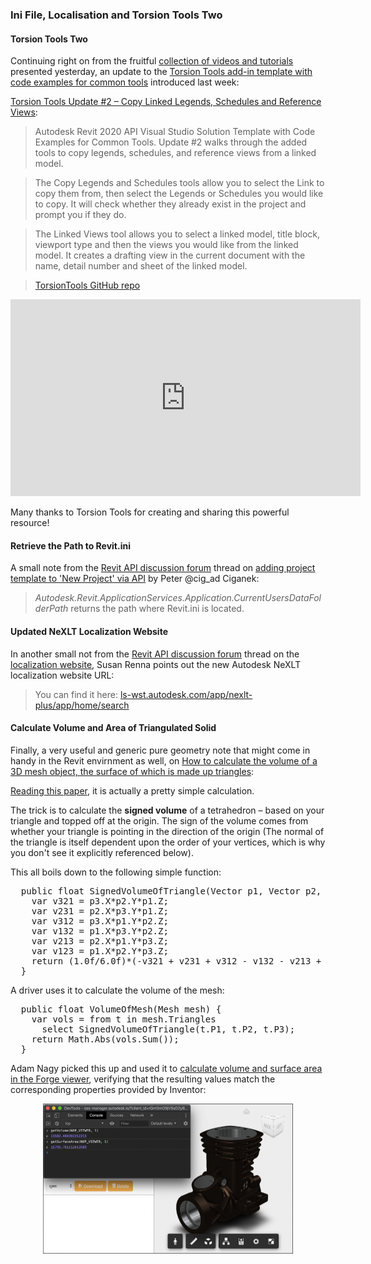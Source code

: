 <head>
<meta http-equiv="Content-Type" content="text/html; charset=utf-8">
<link rel="stylesheet" type="text/css" href="bc.css">
<script src="https://cdn.rawgit.com/google/code-prettify/master/loader/run_prettify.js" type="text/javascript"></script>
<script async src="https://platform.twitter.com/widgets.js" charset="utf-8"></script>
</head>

<!---

- Torsion Tools Update #2 - Copy Linked Legends, Schedules and Reference Views
  https://youtu.be/C2dBRqXl9UA
  <iframe width="560" height="315" src="https://www.youtube.com/embed/C2dBRqXl9UA" frameborder="0" allow="accelerometer; autoplay; encrypted-media; gyroscope; picture-in-picture" allowfullscreen></iframe>
  GitHub: https://github.com/TorsionTools/R20
  Autodesk Revit 2020 API Visual Studio Solution Template with Code Examples for Common Tools
  Update #2 will walk through the added tools to Copy Legends, Schedules, and Reference Views  from a Linked Model. 
  The Copy Legends and Schedules tools allow you to select the Link to copy them from, and then select the Legends or Schedules you would like to copy. It will check to see if they already exist in the project and prompt you if they do. 
  The Linked Views tool will allow you to select a Linked Model, Title Block, Viewport Type and then the Views you would like from the Linked Model. It will create a drafting view in the current Document with the Name, Detail Number and Sheet of the Linked Model.

- in 15056740 [Adding Project Template to 'New Project' via API]
https://forums.autodesk.com/t5/revit-api-forum/adding-project-template-to-new-project-via-api/m-p/8585348
Peter @cig_ad Ciganek just discovered:
> Autodesk.Revit.ApplicationServices.Application.CurrentUsersDataFolderPath returns the path where Revit.ini is located.

- in [localization website](https://forums.autodesk.com/t5/revit-api-forum/localization-website/m-p/8500166),
Susan Renna pointed out the new location for the Autodesk NeXLT localization website:
> You can find it here:  https://ls-wst.autodesk.com/app/nexlt-plus/app/home/search

- calculate volume and area of triangulated solid
  https://stackoverflow.com/questions/1406029/how-to-calculate-the-volume-of-a-3d-mesh-object-the-surface-of-which-is-made-up
  https://forge.autodesk.com/blog/get-volume-and-surface-area-viewer

twitter:

the #RevitAPI #DynamoBim @AutodeskForge @AutodeskRevit #bim #ForgeDevCon 


&ndash; 
...

linkedin:


#bim #DynamoBim #ForgeDevCon #Revit #API #IFC #SDK #AI #VisualStudio #Autodesk #AEC #adsk

the [Revit API discussion forum](http://forums.autodesk.com/t5/revit-api-forum/bd-p/160) thread

<center>
<img src="img/" alt="" title="" width="100"/>
<p style="font-size: 80%; font-style:italic"></p>
</center>

-->

### Ini File, Localisation and Torsion Tools Two




#### <a name="2"></a>Torsion Tools Two

Continuing right on from the
fruitful [collection of videos and tutorials](https://thebuildingcoder.typepad.com/blog/2020/02/search-for-getting-started-tutorials-and-videos.html) presented
yesterday, an update to
the [Torsion Tools add-in template with code examples for common tools](https://thebuildingcoder.typepad.com/blog/2020/01/torsion-tools-command-event-and-info-in-da4r.html) introduced last week:

[Torsion Tools Update #2 &ndash; Copy Linked Legends, Schedules and Reference Views](https://youtu.be/C2dBRqXl9UA):

> Autodesk Revit 2020 API Visual Studio Solution Template with Code Examples for Common Tools.
Update #2 walks through the added tools to copy legends, schedules, and reference views from a linked model.

> The Copy Legends and Schedules tools allow you to select the Link to copy them from, then select the Legends or Schedules you would like to copy.
It will check whether they already exist in the project and prompt you if they do.

> The Linked Views tool allows you to select a linked model, title block, viewport type and then the views you would like from the linked model.
It creates a drafting view in the current document with the name, detail number and sheet of the linked model.

> [TorsionTools GitHub repo](https://github.com/TorsionTools/R20)

<center>
<iframe width="560" height="315" src="https://www.youtube.com/embed/C2dBRqXl9UA" frameborder="0" allow="accelerometer; autoplay; encrypted-media; gyroscope; picture-in-picture" allowfullscreen></iframe>
</center>

Many thanks to Torsion Tools for creating and sharing this powerful resource!

#### <a name="3"></a>Retrieve the Path to Revit.ini

A small note from
the [Revit API discussion forum](http://forums.autodesk.com/t5/revit-api-forum/bd-p/160) thread
on [adding project template to 'New Project' via API](https://forums.autodesk.com/t5/revit-api-forum/adding-project-template-to-new-project-via-api/m-p/8585348) by 
Peter @cig_ad Ciganek:

> *Autodesk.Revit.ApplicationServices.Application.CurrentUsersDataFolderPath* returns the path where Revit.ini is located.

#### <a name="4"></a>Updated NeXLT Localization Website

In another small not from 
the [Revit API discussion forum](http://forums.autodesk.com/t5/revit-api-forum/bd-p/160) thread
on the [localization website](https://forums.autodesk.com/t5/revit-api-forum/localization-website/m-p/8500166),
Susan Renna points out the new Autodesk NeXLT localization website URL:

> You can find it here: [ls-wst.autodesk.com/app/nexlt-plus/app/home/search](https://ls-wst.autodesk.com/app/nexlt-plus/app/home/search)

#### <a name="5"></a>Calculate Volume and Area of Triangulated Solid

Finally, a very useful and generic pure geometry note that might come in handy in the Revit envirnment as well,
on [How to calculate the volume of a 3D mesh object, the surface of which is made up triangles](https://stackoverflow.com/questions/1406029/how-to-calculate-the-volume-of-a-3d-mesh-object-the-surface-of-which-is-made-up):

[Reading this paper](http://chenlab.ece.cornell.edu/Publication/Cha/icip01_Cha.pdf),
it is actually a pretty simple calculation.

The trick is to calculate the **signed volume** of a tetrahedron &ndash; based on your triangle and topped off at the origin.
The sign of the volume comes from whether your triangle is pointing in the direction of the origin
(The normal of the triangle is itself dependent upon the order of your vertices, which is why you don't see it explicitly referenced below).

This all boils down to the following simple function:

<pre class="code">
  public float SignedVolumeOfTriangle(Vector p1, Vector p2, Vector p3) {
    var v321 = p3.X*p2.Y*p1.Z;
    var v231 = p2.X*p3.Y*p1.Z;
    var v312 = p3.X*p1.Y*p2.Z;
    var v132 = p1.X*p3.Y*p2.Z;
    var v213 = p2.X*p1.Y*p3.Z;
    var v123 = p1.X*p2.Y*p3.Z;
    return (1.0f/6.0f)*(-v321 + v231 + v312 - v132 - v213 + v123);
  }
</pre>

A driver uses it to calculate the volume of the mesh:

<pre class="code">
  public float VolumeOfMesh(Mesh mesh) {
    var vols = from t in mesh.Triangles
      select SignedVolumeOfTriangle(t.P1, t.P2, t.P3);
    return Math.Abs(vols.Sum());
  }
</pre>

Adam Nagy picked this up and used it
to [calculate volume and surface area in the Forge viewer](https://forge.autodesk.com/blog/get-volume-and-surface-area-viewer),
verifying that the resulting values match the corresponding properties provided by Inventor:

<center>
<img src="img/forge_viewer_volume_surface_area.png" alt="" title="" width="400"/> <!-- 800 -->
</center>

